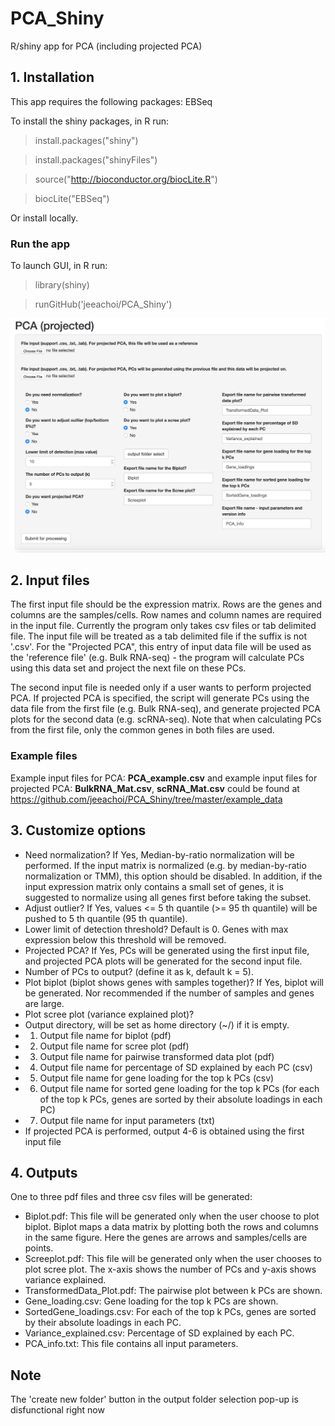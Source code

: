 # PCA_Shiny

R/shiny app for PCA (including projected PCA)

## 1. Installation
This app requires the following packages: EBSeq <!--- ... -->

To install the shiny packages, in R run: 

> install.packages("shiny")

> install.packages("shinyFiles")

> source("http://bioconductor.org/biocLite.R")

> biocLite("EBSeq")

Or install locally.

### Run the app
To launch GUI, in R run:

> library(shiny)

> runGitHub('jeeachoi/PCA_Shiny')

![Screenshot](https://github.com/jeeachoi/PCA_Shiny/blob/master/figs/pcavisual2.png)

## 2. Input files

The first input file should be the expression matrix. 
Rows are the genes and columns are the samples/cells. Row names and column names are required in the input file.
Currently the program only takes csv files or tab delimited file.
The input file will be treated as a tab delimited file if the suffix is not '.csv'.
For the "Projected PCA", this entry of input data file will be used as the 'reference file' (e.g. Bulk RNA-seq) - the program will calculate PCs using this data set and project the next file on these PCs.

The second input file is needed only if a user wants to perform projected PCA. If projected PCA is specified, the script will generate PCs using the data file from the first file (e.g. Bulk RNA-seq), and generate projected PCA plots for the second data (e.g. scRNA-seq). Note that when calculating PCs from the first file, only the common genes in both files are used.


### Example files
Example input files for PCA: **PCA_example.csv** and example input files for projected PCA: **BulkRNA_Mat.csv**, **scRNA_Mat.csv** could be found at https://github.com/jeeachoi/PCA_Shiny/tree/master/example_data   

## 3. Customize options

- Need normalization? If Yes, Median-by-ratio normalization will be performed. If the input matrix is normalized (e.g. by median-by-ratio normalization or TMM), this option should be disabled. In addition, if the input expression matrix only contains a small set of genes, it is suggested to normalize using all genes first before taking the subset.
- Adjust outlier? If Yes, values <= 5 th quantile (>= 95 th quantile) will be pushed to 5 th quantile (95 th quantile). 
- Lower limit of detection threshold? Default is 0. Genes with max expression below this threshold will be removed. 
- Projected PCA? If Yes, PCs will be generated using the first input file, and projected PCA plots will be generated for the second input file.
- Number of PCs to output? (define it as k, default k = 5).
- Plot biplot (biplot shows genes with samples together)? If Yes, biplot will be generated. Nor recommended if the number of samples and genes are large.
- Plot scree plot (variance explained plot)? 
- Output directory, will be set as home directory (~/) if it is empty.
- 1. Output file name for biplot (pdf)
- 2. Output file name for scree plot (pdf)
- 3. Output file name for pairwise transformed data plot (pdf)
- 4. Output file name for percentage of SD explained by each PC (csv)
- 5. Output file name for gene loading for the top k PCs (csv)
- 6. Output file name for sorted gene loading for the top k PCs (for each of the top k PCs, genes are sorted by their absolute loadings in each PC)
- 7. Output file name for input parameters (txt) 
- If projected PCA is performed, output 4-6 is obtained using the first input file

## 4. Outputs
One to three pdf files and three csv files will be generated:
- Biplot.pdf: This file will be generated only when the user choose to plot biplot. Biplot maps a data matrix by plotting both the rows and columns in the same figure. Here the genes are arrows and samples/cells are points.
- Screeplot.pdf: This file will be generated only when the user chooses to plot scree plot. The x-axis shows the number of PCs and y-axis shows variance explained. 
- TransformedData_Plot.pdf: The pairwise plot between k PCs are shown.
- Gene_loading.csv: Gene loading for the top k PCs are shown.
- SortedGene_loadings.csv: For each of the top k PCs, genes are sorted by their absolute loadings in each PC.
- Variance_explained.csv: Percentage of SD explained by each PC.
- PCA_info.txt: This file contains all input parameters.
## Note
The 'create new folder' button in the output folder selection pop-up is disfunctional right now



